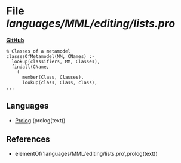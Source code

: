 # File _languages/MML/editing/lists.pro_
**[GitHub](https://github.com/softlang/yas/blob/master/languages/MML/editing/lists.pro)**
```
% Classes of a metamodel
classesOfMetamodel(MM, CNames) :-
  lookup(classifiers, MM, Classes),
  findall(CName,
    (
      member(Class, Classes),
      lookup(class, Class, class),
...
```

## Languages
* [Prolog](../languages/Prolog.md) (prolog(text))

## References
* elementOf('languages/MML/editing/lists.pro',prolog(text))
